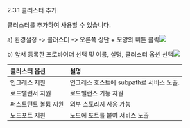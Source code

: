 2.3.1 클러스터 추가

클러스터를 추가하여 사용할 수 있습니다.

a\)    환경설정 -&gt; 클러스터 -&gt; 오른쪽 상단 + 모양의 버튼 클릭![](/image.kh/image.kh/클러스터추가1.png)

b\)    앞서 등록한 프로바이더 선택 및 이름, 설명, 클러스터 옵션 선택![](/image.kh/image.kh/클러스터추가2.png)

| 클러스터 옵션 | 설명 |
| :--- | :--- |
| 인그레스 지원 | 인그레스 호스트에 subpath로 서비스 노출. |
| 로드밸런서 지원 | 로드밸런스 기능 지원 |
| 퍼스트턴트 볼륨 지원 | 외부 스토리지 사용 가능 |
| 노드포트 지원 | 노드에 포트를 붙여 서비스 노출 |



